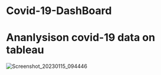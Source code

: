 # Covid-19-DashBoard

# Ananlysison covid-19 data on tableau

![Screenshot_20230115_094446](https://user-images.githubusercontent.com/97427361/212552837-ea091967-b107-4cbe-b74f-ff67678d5088.png)
